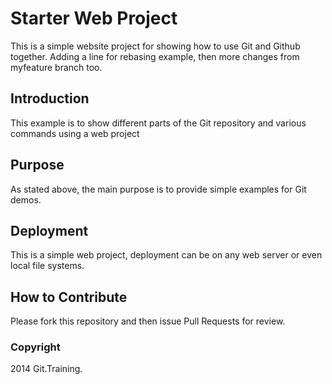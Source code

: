# Starter Web Project 

This is a simple website project for showing how to use Git and Github together. Adding a line for rebasing example, then more changes from myfeature branch too.

## Introduction

This example is to show different parts of the Git repository and various commands using a web project

## Purpose

As stated above, the main purpose is to provide simple examples for Git demos.

## Deployment

This is a simple web project, deployment can be on any web server or even local file systems.

## How to Contribute 

Please fork this repository and then issue Pull Requests for review.

### Copyright

2014 Git.Training.
